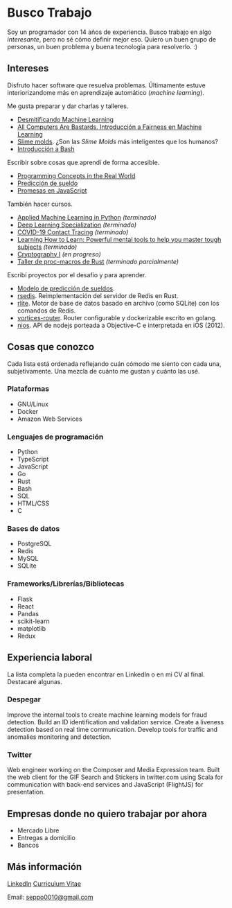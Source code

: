 # Busco Trabajo

Soy un programador con 14 años de experiencia. Busco trabajo en algo
_interesante_, pero no sé cómo definir mejor eso. Quiero un buen grupo de
personas, un buen problema y buena tecnología para resolverlo. :)

## Intereses

Disfruto hacer software que resuelva problemas. Últimamente estuve
interiorizandome más en aprendizaje automático (_machine learning_).

Me gusta preparar y dar charlas y talleres.

* [Desmitificando Machine Learning](https://www.youtube.com/watch?v=PuuPAZ6fiUk)
* [All Computers Are Bastards. Introducción a Fairness en Machine Learning](https://www.youtube.com/watch?v=y_y5HbMzmZk)
* [Slime molds](https://youtu.be/ogq1-WyPufg). ¿Son las _Slime Molds_ más inteligentes que los humanos?
* [Introducción a Bash](https://github.com/seppo0010/bash-intro.workshop)

Escribir sobre cosas que aprendí de forma accesible.

* [Programming Concepts in the Real World](https://seppo0010.github.io/pcitrw/)
* [Predicción de sueldo](https://github.com/seppo0010/sysarmy-sueldos-2020.1/blob/master/text/prediccion-de-sueldo/README.md)
* [Promesas en JavaScript](https://github.com/seppo0010/promises-js-explanation)

También hacer cursos.

* [Applied Machine Learning in Python](https://coursera.org/share/5a0484cb19ad729daa162304eef442f0) _(terminado)_
* [Deep Learning Specialization](https://www.coursera.org/account/accomplishments/specialization/AUDETGC487KH) _(terminado)_
* [COVID-19 Contact Tracing](https://coursera.org/share/457ba9c8bee4f9c8ecee7c31cf905340) _(terminado)_
* [Learning How to Learn: Powerful mental tools to help you master tough subjects](https://www.coursera.org/learn/learning-how-to-learn/) _(terminado)_
* [Cryptography I](https://www.coursera.org/learn/crypto/) _(en progreso)_
* [Taller de proc-macros de Rust](https://github.com/seppo0010/proc-macro-workshop) _(terminado parcialmente)_

Escribí proyectos por el desafío y para aprender.

* [Modelo de predicción de sueldos](https://seppo0010.github.io/sysarmy-sueldos-2020.1/).
* [rsedis](https://github.com/seppo0010/rsedis). Reimplementación del servidor de Redis en Rust.
* [rlite](https://github.com/seppo0010/rlite). Motor de base de datos basado en archivo (como SQLite) con los comandos de Redis.
* [vortices-router](https://github.com/seppo0010/vortices-router). Router configurable y dockerizable escrito en golang.
* [nios](https://github.com/seppo0010/nios). API de nodejs porteada a Objective-C e interpretada en iOS (2012).

## Cosas que conozco

Cada lista está ordenada reflejando cuán cómodo me siento con cada una,
subjetivamente. Una mezcla de cuánto me gustan y cuánto las usé.

### Plataformas

* GNU/Linux
* Docker
* Amazon Web Services

### Lenguajes de programación

* Python
* TypeScript
* JavaScript
* Go
* Rust
* Bash
* SQL
* HTML/CSS
* C

### Bases de datos

* PostgreSQL
* Redis
* MySQL
* SQLite

### Frameworks/Librerías/Bibliotecas

* Flask
* React
* Pandas
* scikit-learn
* matplotlib
* Redux

## Experiencia laboral

La lista completa la pueden encontrar en LinkedIn o en mi CV al final. Destacaré
algunas.

### Despegar

Improve the internal tools to create machine learning models for fraud
detection. Build an ID identification and validation service. Create a liveness
detection based on real time communication. Develop tools for traffic and
anomalies monitoring and detection.

### Twitter

Web engineer working on the Composer and Media Expression team. Built the web
client for the GIF Search and Stickers in twitter.com using Scala for
communication with back-end services and JavaScript (FlightJS) for presentation. 

## Empresas donde no quiero trabajar por ahora

* Mercado Libre
* Entregas a domicilio
* Bancos

## Más información

[LinkedIn](https://www.linkedin.com/in/seppo0010/)
[Curriculum Vitae](cv_sebastian_waisbrot.pdf)

Email: [seppo0010@gmail.com](mailto:seppo0010@gmail.com)
